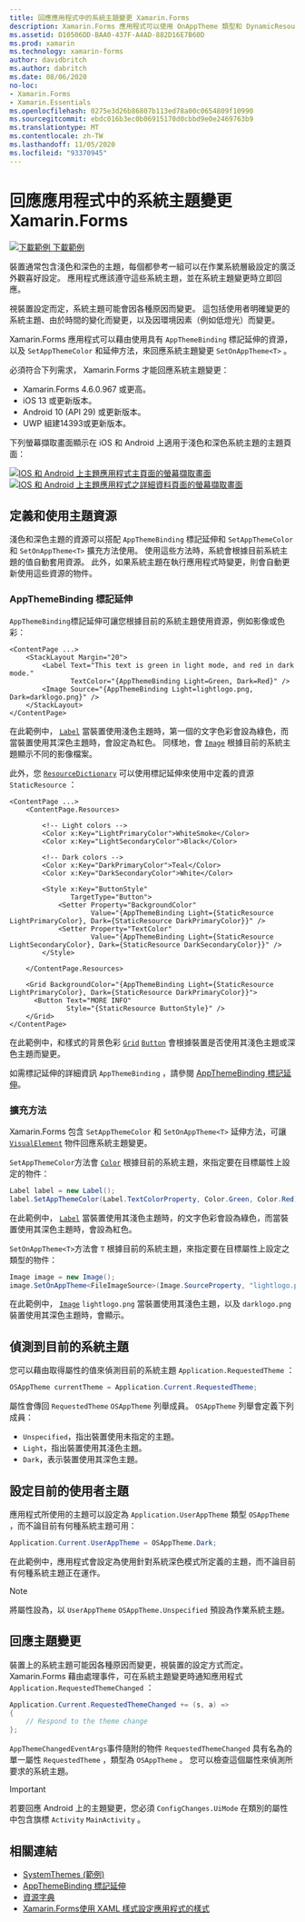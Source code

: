 ```yaml
---
title: 回應應用程式中的系統主題變更 Xamarin.Forms
description: Xamarin.Forms 應用程式可以使用 OnAppTheme 類型和 DynamicResource 標記延伸來回應作業系統主題變更。
ms.assetid: D10506DD-BAA0-437F-A4AD-882D16E7B60D
ms.prod: xamarin
ms.technology: xamarin-forms
author: davidbritch
ms.author: dabritch
ms.date: 08/06/2020
no-loc:
- Xamarin.Forms
- Xamarin.Essentials
ms.openlocfilehash: 0275e3d26b86807b113ed78a00c0654809f10990
ms.sourcegitcommit: ebdc016b3ec0b06915170d0cbbd9e0e2469763b9
ms.translationtype: MT
ms.contentlocale: zh-TW
ms.lasthandoff: 11/05/2020
ms.locfileid: "93370945"
---
```

# <a name="respond-to-system-theme-changes-in-no-locxamarinforms-applications"></a>回應應用程式中的系統主題變更 Xamarin.Forms

[![下載範例](~/media/shared/download.png) 下載範例](/samples/xamarin/xamarin-forms-samples/userinterface-systemthemesdemo/)

裝置通常包含淺色和深色的主題，每個都參考一組可以在作業系統層級設定的廣泛外觀喜好設定。 應用程式應該遵守這些系統主題，並在系統主題變更時立即回應。

視裝置設定而定，系統主題可能會因各種原因而變更。 這包括使用者明確變更的系統主題、由於時間的變化而變更，以及因環境因素（例如低燈光）而變更。

Xamarin.Forms 應用程式可以藉由使用具有 `AppThemeBinding` 標記延伸的資源，以及 `SetAppThemeColor` 和延伸方法，來回應系統主題變更 `SetOnAppTheme<T>`  。

必須符合下列需求， Xamarin.Forms 才能回應系統主題變更：

- Xamarin.Forms 4.6.0.967 或更高。
- iOS 13 或更新版本。
- Android 10 (API 29) 或更新版本。
- UWP 組建14393或更新版本。

下列螢幕擷取畫面顯示在 iOS 和 Android 上適用于淺色和深色系統主題的主題頁面：

[![IOS 和 Android 上主題應用程式主頁面的螢幕擷取畫面](system-theme-changes-images/main-page-both-themes.png "主題應用程式的主頁面")](system-theme-changes-images/main-page-both-themes-large.png#lightbox "主題應用程式的主頁面") 
[ ![IOS 和 Android 上主題應用程式之詳細資料頁面的螢幕擷取畫面](system-theme-changes-images/detail-page-both-themes.png "主題應用程式的詳細資料頁面")](system-theme-changes-images/detail-page-both-themes-large.png#lightbox "主題應用程式的詳細資料頁面")

## <a name="define-and-consume-theme-resources"></a>定義和使用主題資源

淺色和深色主題的資源可以搭配 `AppThemeBinding` 標記延伸和 `SetAppThemeColor` 和 `SetOnAppTheme<T>` 擴充方法使用。 使用這些方法時，系統會根據目前系統主題的值自動套用資源。 此外，如果系統主題在執行應用程式時變更，則會自動更新使用這些資源的物件。

### <a name="appthemebinding-markup-extension"></a>AppThemeBinding 標記延伸

`AppThemeBinding`標記延伸可讓您根據目前的系統主題使用資源，例如影像或色彩：

```xaml
<ContentPage ...>
    <StackLayout Margin="20">
        <Label Text="This text is green in light mode, and red in dark mode."
               TextColor="{AppThemeBinding Light=Green, Dark=Red}" />
        <Image Source="{AppThemeBinding Light=lightlogo.png, Dark=darklogo.png}" />
    </StackLayout>
</ContentPage>
```

在此範例中， [`Label`](xref:Xamarin.Forms.Label) 當裝置使用淺色主題時，第一個的文字色彩會設為綠色，而當裝置使用其深色主題時，會設定為紅色。 同樣地，會 [`Image`](xref:Xamarin.Forms.Image) 根據目前的系統主題顯示不同的影像檔案。

此外，您 [`ResourceDictionary`](xref:Xamarin.Forms.ResourceDictionary) 可以使用標記延伸來使用中定義的資源 `StaticResource` ：

```xaml
<ContentPage ...>
    <ContentPage.Resources>

        <!-- Light colors -->
        <Color x:Key="LightPrimaryColor">WhiteSmoke</Color>
        <Color x:Key="LightSecondaryColor">Black</Color>

        <!-- Dark colors -->
        <Color x:Key="DarkPrimaryColor">Teal</Color>
        <Color x:Key="DarkSecondaryColor">White</Color>

        <Style x:Key="ButtonStyle"
               TargetType="Button">
            <Setter Property="BackgroundColor"
                    Value="{AppThemeBinding Light={StaticResource LightPrimaryColor}, Dark={StaticResource DarkPrimaryColor}}" />
            <Setter Property="TextColor"
                    Value="{AppThemeBinding Light={StaticResource LightSecondaryColor}, Dark={StaticResource DarkSecondaryColor}}" />
        </Style>

    </ContentPage.Resources>

    <Grid BackgroundColor="{AppThemeBinding Light={StaticResource LightPrimaryColor}, Dark={StaticResource DarkPrimaryColor}}">
      <Button Text="MORE INFO"
              Style="{StaticResource ButtonStyle}" />
    </Grid>    
</ContentPage>    
```

在此範例中，和樣式的背景色彩 [`Grid`](xref:Xamarin.Forms.Grid) [`Button`](xref:Xamarin.Forms.Button) 會根據裝置是否使用其淺色主題或深色主題而變更。

如需標記延伸的詳細資訊 `AppThemeBinding` ，請參閱 [AppThemeBinding 標記延伸](~/xamarin-forms/xaml/markup-extensions/consuming.md#appthemebinding-markup-extension)。

### <a name="extension-methods"></a>擴充方法

Xamarin.Forms 包含 `SetAppThemeColor` 和 `SetOnAppTheme<T>` 延伸方法，可讓 [`VisualElement`](xref:Xamarin.Forms.VisualElement) 物件回應系統主題變更。

`SetAppThemeColor`方法會 [`Color`](xref:Xamarin.Forms.Color) 根據目前的系統主題，來指定要在目標屬性上設定的物件：

```csharp
Label label = new Label();
label.SetAppThemeColor(Label.TextColorProperty, Color.Green, Color.Red);
```

在此範例中， [`Label`](xref:Xamarin.Forms.Label) 當裝置使用其淺色主題時，的文字色彩會設為綠色，而當裝置使用其深色主題時，會設為紅色。

`SetOnAppTheme<T>`方法會 `T` 根據目前的系統主題，來指定要在目標屬性上設定之類型的物件：

```csharp
Image image = new Image();
image.SetOnAppTheme<FileImageSource>(Image.SourceProperty, "lightlogo.png", "darklogo.png");
```

在此範例中， [`Image`](xref:Xamarin.Forms.Image) `lightlogo.png` 當裝置使用其淺色主題，以及 `darklogo.png` 裝置使用其深色主題時，會顯示。

## <a name="detect-the-current-system-theme"></a>偵測到目前的系統主題

您可以藉由取得屬性的值來偵測目前的系統主題 `Application.RequestedTheme` ：

```csharp
OSAppTheme currentTheme = Application.Current.RequestedTheme;
```

屬性會傳回 `RequestedTheme` `OSAppTheme` 列舉成員。 `OSAppTheme` 列舉會定義下列成員：

- `Unspecified`，指出裝置使用未指定的主題。
- `Light`，指出裝置使用其淺色主題。
- `Dark`，表示裝置使用其深色主題。

## <a name="set-the-current-user-theme"></a>設定目前的使用者主題

應用程式所使用的主題可以設定為 `Application.UserAppTheme` 類型 `OSAppTheme` ，而不論目前有何種系統主題可用：

```csharp
Application.Current.UserAppTheme = OSAppTheme.Dark;
```

在此範例中，應用程式會設定為使用針對系統深色模式所定義的主題，而不論目前有何種系統主題正在運作。

> [!NOTE]
> 將屬性設為，以 `UserAppTheme` `OSAppTheme.Unspecified` 預設為作業系統主題。

## <a name="react-to-theme-changes"></a>回應主題變更

裝置上的系統主題可能因各種原因而變更，視裝置的設定方式而定。 Xamarin.Forms 藉由處理事件，可在系統主題變更時通知應用程式 `Application.RequestedThemeChanged` ：

```csharp
Application.Current.RequestedThemeChanged += (s, a) =>
{
    // Respond to the theme change
};
```

`AppThemeChangedEventArgs`事件隨附的物件 `RequestedThemeChanged` 具有名為的單一屬性 `RequestedTheme` ，類型為 `OSAppTheme` 。 您可以檢查這個屬性來偵測所要求的系統主題。

> [!IMPORTANT]
> 若要回應 Android 上的主題變更，您必須 `ConfigChanges.UiMode` 在類別的屬性中包含旗標 `Activity` `MainActivity` 。

## <a name="related-links"></a>相關連結

- [SystemThemes (範例) ](/samples/xamarin/xamarin-forms-samples/userinterface-systemthemesdemo/)
- [AppThemeBinding 標記延伸](~/xamarin-forms/xaml/markup-extensions/consuming.md#appthemebinding-markup-extension)
- [資源字典](~/xamarin-forms/xaml/resource-dictionaries.md)
- [Xamarin.Forms使用 XAML 樣式設定應用程式的樣式](~/xamarin-forms/user-interface/styles/xaml/index.md)